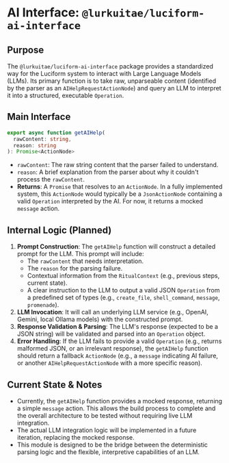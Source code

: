 # AI Interface: `@lurkuitae/luciform-ai-interface`

## Purpose

The `@lurkuitae/luciform-ai-interface` package provides a standardized way for the Luciform system to interact with Large Language Models (LLMs). Its primary function is to take raw, unparseable content (identified by the parser as an `AIHelpRequestActionNode`) and query an LLM to interpret it into a structured, executable `Operation`.

## Main Interface

```typescript
export async function getAIHelp(
  rawContent: string,
  reason: string
): Promise<ActionNode>
```

*   `rawContent`: The raw string content that the parser failed to understand.
*   `reason`: A brief explanation from the parser about why it couldn't process the `rawContent`.
*   **Returns**: A `Promise` that resolves to an `ActionNode`. In a fully implemented system, this `ActionNode` would typically be a `JsonActionNode` containing a valid `Operation` interpreted by the AI. For now, it returns a mocked `message` action.

## Internal Logic (Planned)

1.  **Prompt Construction**: The `getAIHelp` function will construct a detailed prompt for the LLM. This prompt will include:
    *   The `rawContent` that needs interpretation.
    *   The `reason` for the parsing failure.
    *   Contextual information from the `RitualContext` (e.g., previous steps, current state).
    *   A clear instruction to the LLM to output a valid JSON `Operation` from a predefined set of types (e.g., `create_file`, `shell_command`, `message`, `promenade`).
2.  **LLM Invocation**: It will call an underlying LLM service (e.g., OpenAI, Gemini, local Ollama models) with the constructed prompt.
3.  **Response Validation & Parsing**: The LLM's response (expected to be a JSON string) will be validated and parsed into an `Operation` object.
4.  **Error Handling**: If the LLM fails to provide a valid `Operation` (e.g., returns malformed JSON, or an irrelevant response), the `getAIHelp` function should return a fallback `ActionNode` (e.g., a `message` indicating AI failure, or another `AIHelpRequestActionNode` with a more specific reason).

## Current State & Notes

*   Currently, the `getAIHelp` function provides a mocked response, returning a simple `message` action. This allows the build process to complete and the overall architecture to be tested without requiring live LLM integration.
*   The actual LLM integration logic will be implemented in a future iteration, replacing the mocked response.
*   This module is designed to be the bridge between the deterministic parsing logic and the flexible, interpretive capabilities of an LLM.
